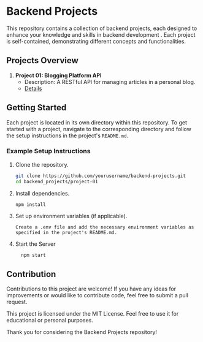 

# Backend Projects

This repository contains a collection of backend projects, each designed to enhance your knowledge and skills in backend development . Each project is self-contained, demonstrating different concepts and functionalities.

## Projects Overview

1. **Project 01: Blogging Platform API**
   - Description: A RESTful API for managing articles in a personal blog.
   - [Details](./bloging-platform/ReadMe.md)

## Getting Started

Each project is located in its own directory within this repository. To get started with a project, navigate to the corresponding directory and follow the setup instructions in the project's `README.md`.

### Example Setup Instructions

1. Clone the repository.
   ```bash
   git clone https://github.com/yourusername/backend-projects.git
   cd backend_projects/project-01
2. Install dependencies.
    ```bash
    npm install
3. Set up environment variables (if applicable).

       Create a .env file and add the necessary environment variables as specified in the project's README.md.
4. Start the Server
        
         npm start

## Contribution

Contributions to this project are welcome! If you have any ideas for improvements or would like to contribute code, feel free to submit a pull request.


This project is licensed under the MIT License. Feel free to use it for educational or personal purposes.

Thank you for considering the Backend Projects repository!
